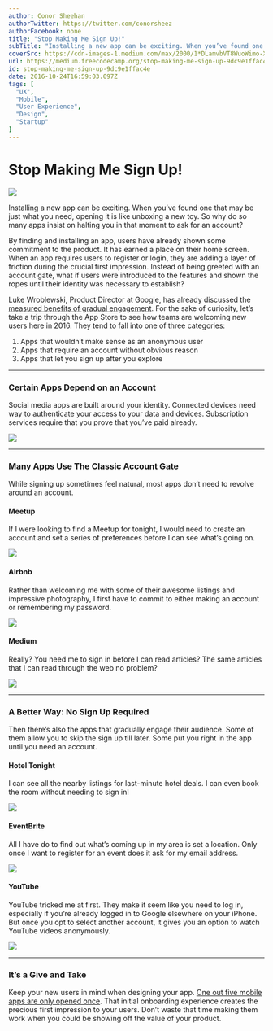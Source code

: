 ```yaml
---
author: Conor Sheehan
authorTwitter: https://twitter.com/conorsheez
authorFacebook: none
title: "Stop Making Me Sign Up!"
subTitle: "Installing a new app can be exciting. When you’ve found one that may be just what you need, opening it is like unboxing a new toy. So why..."
coverSrc: https://cdn-images-1.medium.com/max/2000/1*DLamvbVT8WuoWimo-Xn6ow.jpeg
url: https://medium.freecodecamp.org/stop-making-me-sign-up-9dc9e1ffac4e
id: stop-making-me-sign-up-9dc9e1ffac4e
date: 2016-10-24T16:59:03.097Z
tags: [
  "UX",
  "Mobile",
  "User Experience",
  "Design",
  "Startup"
]
---
```

# Stop Making Me Sign Up!







![](https://cdn-images-1.medium.com/max/2000/1*DLamvbVT8WuoWimo-Xn6ow.jpeg)







Installing a new app can be exciting. When you’ve found one that may be just what you need, opening it is like unboxing a new toy. So why do so many apps insist on halting you in that moment to ask for an account?

By finding and installing an app, users have already shown some commitment to the product. It has earned a place on their home screen. When an app requires users to register or login, they are adding a layer of friction during the crucial first impression. Instead of being greeted with an account gate, what if users were introduced to the features and shown the ropes until their identity was necessary to establish?

Luke Wroblewski, Product Director at Google, has already discussed the [measured benefits of gradual engagement](http://www.lukew.com/ff/entry.asp?1678). For the sake of curiosity, let’s take a trip through the App Store to see how teams are welcoming new users here in 2016\. They tend to fall into one of three categories:

1.  Apps that wouldn’t make sense as an anonymous user
2.  Apps that require an account without obvious reason
3.  Apps that let you sign up after you explore











* * *







### Certain Apps Depend on an Account

Social media apps are built around your identity. Connected devices need way to authenticate your access to your data and devices. Subscription services require that you prove that you’ve paid already.



![](https://cdn-images-1.medium.com/max/1600/1*wNRX4mSDMjvXQ2vY9ZnHZA.jpeg)













* * *







### Many Apps Use The Classic Account Gate

While signing up sometimes feel natural, most apps don’t need to revolve around an account.

#### Meetup

If I were looking to find a Meetup for tonight, I would need to create an account and set a series of preferences before I can see what’s going on.



![](https://cdn-images-1.medium.com/max/1600/1*LSjNMs4TwDlqThOwwzGChA.jpeg)



#### Airbnb

Rather than welcoming me with some of their awesome listings and impressive photography, I first have to commit to either making an account or remembering my password.



![](https://cdn-images-1.medium.com/max/1600/1*KpxUowSNUxUegZPb8FqmiA.jpeg)



#### Medium

Really? You need me to sign in before I can read articles? The same articles that I can read through the web no problem?



![](https://cdn-images-1.medium.com/max/1600/1*Q-t6GQfOa98sIuwXEDwUkQ.jpeg)













* * *







### A Better Way: No Sign Up Required

Then there’s also the apps that gradually engage their audience. Some of them allow you to skip the sign up till later. Some put you right in the app until you need an account.

#### Hotel Tonight

I can see all the nearby listings for last-minute hotel deals. I can even book the room without needing to sign in!



![](https://cdn-images-1.medium.com/max/1600/1*siZQ7jbcwJLrKkPRbAWt-Q.jpeg)



#### EventBrite

All I have do to find out what’s coming up in my area is set a location. Only once I want to register for an event does it ask for my email address.



![](https://cdn-images-1.medium.com/max/1600/1*L-3PWkAQ0wH8XIIwBb5-UA.jpeg)



#### YouTube

YouTube tricked me at first. They make it seem like you need to log in, especially if you’re already logged in to Google elsewhere on your iPhone. But once you opt to select another account, it gives you an option to watch YouTube videos anonymously.



![](https://cdn-images-1.medium.com/max/1600/1*mpbngyPlNantsESuEXrD_A.jpeg)













* * *







### It’s a Give and Take

Keep your new users in mind when designing your app. [One out five mobile apps are only opened once](https://www.statista.com/statistics/271628/percentage-of-apps-used-once-in-the-us/). That initial onboarding experience creates the precious first impression to your users. Don’t waste that time making them work when you could be showing off the value of your product.








